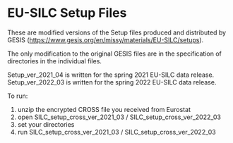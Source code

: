 # EU-SILC Setup Files

These are modified versions of the Setup files produced and distributed by GESIS (https://www.gesis.org/en/missy/materials/EU-SILC/setups).

The only modification to the original GESIS files are in the specification of directories in the individual files.

Setup_ver_2021_04 is written for the spring 2021 EU-SILC data release.
Setup_ver_2022_03 is written for the spring 2022 EU-SILC data release.

To run:
1. unzip the encrypted CROSS file you received from Eurostat 
2. open SILC_setup_cross_ver_2021_03 / SILC_setup_cross_ver_2022_03
3. set your directories
4. run SILC_setup_cross_ver_2021_03 / SILC_setup_cross_ver_2022_03
